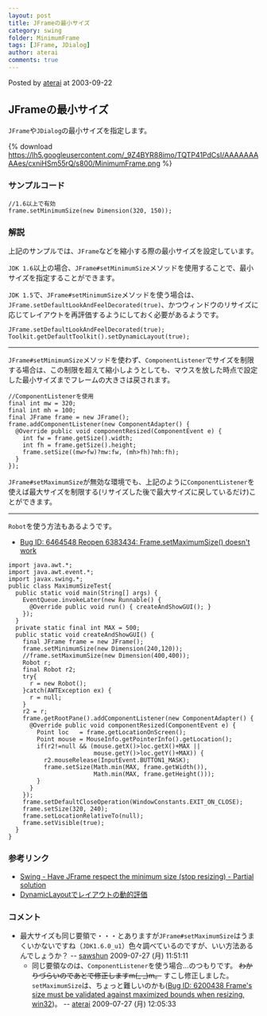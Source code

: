 ```yaml
---
layout: post
title: JFrameの最小サイズ
category: swing
folder: MinimumFrame
tags: [JFrame, JDialog]
author: aterai
comments: true
---
```


Posted by [aterai](http://terai.xrea.jp/aterai.html) at 2003-09-22

## JFrameの最小サイズ
`JFrame`や`JDialog`の最小サイズを指定します。

{% download https://lh5.googleusercontent.com/_9Z4BYR88imo/TQTP41PdCsI/AAAAAAAAAes/cxniHSm55rQ/s800/MinimumFrame.png %}

### サンプルコード
<pre class="prettyprint"><code>//1.6以上で有効
frame.setMinimumSize(new Dimension(320, 150));
</code></pre>

### 解説
上記のサンプルでは、`JFrame`などを縮小する際の最小サイズを設定しています。

`JDK 1.6`以上の場合、`JFrame#setMinimumSize`メソッドを使用することで、最小サイズを指定することができます。

`JDK 1.5`で、`JFrame#setMinimumSize`メソッドを使う場合は、`JFrame.setDefaultLookAndFeelDecorated(true)`、かつウィンドウのリサイズに応じてレイアウトを再評価するようにしておく必要があるようです。

<pre class="prettyprint"><code>JFrame.setDefaultLookAndFeelDecorated(true);
Toolkit.getDefaultToolkit().setDynamicLayout(true);
</code></pre>

- - - -
`JFrame#setMinimumSize`メソッドを使わず、`ComponentListener`でサイズを制限する場合は、この制限を超えて縮小しようとしても、マウスを放した時点で設定した最小サイズまでフレームの大きさは戻されます。

<pre class="prettyprint"><code>//ComponentListenerを使用
final int mw = 320;
final int mh = 100;
final JFrame frame = new JFrame();
frame.addComponentListener(new ComponentAdapter() {
  @Override public void componentResized(ComponentEvent e) {
    int fw = frame.getSize().width;
    int fh = frame.getSize().height;
    frame.setSize((mw&gt;fw)?mw:fw, (mh&gt;fh)?mh:fh);
  }
});
</code></pre>

`JFrame#setMaximumSize`が無効な環境でも、上記のように`ComponentListener`を使えば最大サイズを制限する(リサイズした後で最大サイズに戻しているだけ)ことができます。

- - - -
`Robot`を使う方法もあるようです。

- [Bug ID: 6464548 Reopen 6383434: Frame.setMaximumSize() doesn't work](http://bugs.sun.com/bugdatabase/view_bug.do?bug_id=6464548)

<!-- dummy comment line for breaking list -->

<pre class="prettyprint"><code>import java.awt.*;
import java.awt.event.*;
import javax.swing.*;
public class MaximumSizeTest{
  public static void main(String[] args) {
    EventQueue.invokeLater(new Runnable() {
      @Override public void run() { createAndShowGUI(); }
    });
  }
  private static final int MAX = 500;
  public static void createAndShowGUI() {
    final JFrame frame = new JFrame();
    frame.setMinimumSize(new Dimension(240,120));
    //frame.setMaximumSize(new Dimension(400,400));
    Robot r;
    final Robot r2;
    try{
      r = new Robot();
    }catch(AWTException ex) {
      r = null;
    }
    r2 = r;
    frame.getRootPane().addComponentListener(new ComponentAdapter() {
      @Override public void componentResized(ComponentEvent e) {
        Point loc   = frame.getLocationOnScreen();
        Point mouse = MouseInfo.getPointerInfo().getLocation();
        if(r2!=null &amp;&amp; (mouse.getX()&gt;loc.getX()+MAX ||
                        mouse.getY()&gt;loc.getY()+MAX)) {
          r2.mouseRelease(InputEvent.BUTTON1_MASK);
          frame.setSize(Math.min(MAX, frame.getWidth()),
                        Math.min(MAX, frame.getHeight()));
        }
      }
    });
    frame.setDefaultCloseOperation(WindowConstants.EXIT_ON_CLOSE);
    frame.setSize(320, 240);
    frame.setLocationRelativeTo(null);
    frame.setVisible(true);
  }
}
</code></pre>

### 参考リンク
- [Swing - Have JFrame respect the minimum size (stop resizing) - Partial solution](https://forums.oracle.com/thread/1377749)
- [DynamicLayoutでレイアウトの動的評価](http://terai.xrea.jp/Swing/DynamicLayout.html)

<!-- dummy comment line for breaking list -->

### コメント
- 最大サイズも同じ要領で・・・とありますが`JFrame#setMaximumSize`はうまくいかないですね（`JDK1.6.0_u1`）色々調べているのですが、いい方法あるんでしょうか？ -- [sawshun](http://terai.xrea.jp/sawshun.html) 2009-07-27 (月) 11:51:11
    - 同じ要領なのは、`ComponentListener`を使う場合…のつもりです。 ~~わかりづらいのであとで修正しますm(_ _)m。~~ すこし修正しました。`setMaximumSize`は、ちょっと難しいのかも([Bug ID: 6200438 Frame's size must be validated against maximized bounds when resizing, win32](http://bugs.sun.com/bugdatabase/view_bug.do?bug_id=6200438))。 -- [aterai](http://terai.xrea.jp/aterai.html) 2009-07-27 (月) 12:05:33

<!-- dummy comment line for breaking list -->

